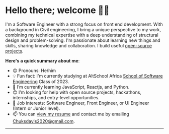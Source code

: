 # Hello there; welcome 👋🏾

I'm a Software Engineer with a strong focus on front end development. With a background in Civil engineering, I bring a unique perspective to my work, combining my technical expertise with a deep understanding of structural design and problem-solving. I'm passionate about learning new things and skills, sharing knowledge and collaboration. I build useful [open-source projects](https://github.com/TeamHigher). 

**Here's a quick summary about me**:

- 😊 Pronouns: He/him
- 💡 Fun fact: I'm currently studying at AltSchool Africa [School of Software Engineering](https://altschoolafrica.com/schools/engineering) Class of 2023.
- 🌱 I’m currently learning JavaScript, Reactjs, and Python.
- 😊 I’m looking for help with open source projects, hackathons, internships, and entry-level opportunities.
- 💼 Job interests: Software Engineer, Front Engineer, or UI Engineer (Intern or Junior level).
- 📫 You can [view my resume](#) and contact me by emailing Chuksdavis2020@gmail.com.

---


